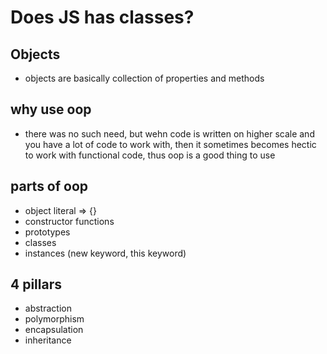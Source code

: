 # Does JS has classes?

## Objects

- objects are basically collection of properties and methods

## why use oop

- there was no such need, but wehn code is written on higher scale and you have a lot of code to work with, then it sometimes becomes hectic to work with functional code, thus oop is a good thing to use

## parts of oop

- object literal => {}
- constructor functions
- prototypes
- classes
- instances (new keyword, this keyword)

## 4 pillars

- abstraction
- polymorphism
- encapsulation
- inheritance
